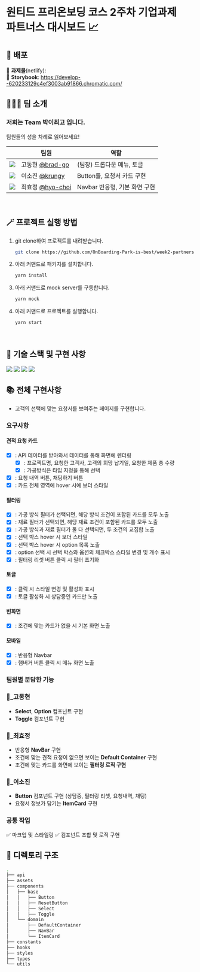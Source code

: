 <h1>원티드 프리온보딩 코스 2주차 기업과제<br />
파트너스 대시보드 📈</h1>

## 🚀 배포

🔗 **과제물**(netlify): <br>
🔗 **Storybook**: https://develop--620233129c4ef3003ab91866.chromatic.com/

## 🧑‍🤝‍🧑 팀 소개

### 저희는 Team **박이최고** 입니다.

팀원들의 성을 차례로 읽어보세요!

| | 팀원 | 역할 | 
|------------------------------------------------------------ |----------------------------------------------------- |--------------------- | 
| ![](https://avatars.githubusercontent.com/u/68905615?s=25) | 고동현 [@brad-go](https://github.com/brad-go) | (팀장) 드롭다운 메뉴, 토글   |
| ![](https://avatars.githubusercontent.com/u/71081893?s=25) | 이소진 [@krungy](https://github.com/krungy) | Button들, 요청서 카드 구현 | 
| ![](https://avatars.githubusercontent.com/u/57004991?s=25) | 최효정 [@hyo-choi](https://github.com/hyo-choi) | Navbar 반응형, 기본 화면 구현 | 

<br>

## 🪄 프로젝트 실행 방법

1. git clone하여 프로젝트를 내려받습니다.
   ```bash
   git clone https://github.com/OnBoarding-Park-is-best/week2-partners-dashboard.git
   ```
2. 아래 커맨드로 패키지를 설치합니다.
   ```bash
   yarn install
   ```
3. 아래 커맨드로 mock server를 구동합니다.
   ```bash
   yarn mock
   ```
4. 아래 커맨드로 프로젝트를 실행합니다.
   ```bash
   yarn start
   ```

<br>

## 🧰 기술 스택 및 구현 사항

![](https://img.shields.io/badge/TypeScript-3178C6?style=for-the-badge&logo=TypeScript&logoColor=white) ![](https://img.shields.io/badge/React-20232A?style=for-the-badge&logo=react&logoColor=61DAFB) ![](https://img.shields.io/badge/styled--components-DB7093?style=for-the-badge&logo=styled-components&logoColor=white) ![](https://img.shields.io/badge/Storybook-FF4785?style=for-the-badge&logo=Storybook&logoColor=white)

## 📚 전체 구현사항

- 고객의 선택에 맞는 요청서를 보여주는 페이지를 구현합니다.

### 요구사항

#### 견적 요청 카드

- [x] : API 데이터를 받아와서 데이터를 통해 화면에 렌더링
  - [x] : 프로젝트명, 요청한 고객사, 고객의 희망 납기일, 요청한 제품 총 수량
  - [x] : 가공방식은 타입 지정을 통해 선택
- [x] : 요청 내역 버튼, 채팅하기 버튼
- [x] : 카드 전체 영역에 hover 시에 보더 스타일

#### 필터링

- [x] : 가공 방식 필터가 선택되면, 해당 방식 조건이 포함된 카드를 모두 노출
- [x] : 재료 필터가 선택되면, 해당 재료 조건이 포함된 카드를 모두 노출
- [x] : 가공 방식과 재료 필터가 둘 다 선택되면, 두 조건의 교집합 노출
- [x] : 선택 박스 hover 시 보더 스타일
- [x] : 선택 박스 hover 시 option 목록 노출
- [x] : option 선택 시 선택 박스와 옵션의 체크박스 스타일 변경 및 개수 표시
- [x] : 필터링 리셋 버튼 클릭 시 필터 초기화

#### 토글

- [x] : 클릭 시 스타일 변경 및 활성화 표시
- [x] : 토글 활성화 시 상담중인 카드만 노출

#### 빈화면

- [x] : 조건에 맞는 카드가 없을 시 기본 화면 노출

#### 모바일

- [x] : 반응형 Navbar
- [x] : 햄버거 버튼 클릭 시 메뉴 화면 노출

### 팀원별 분담한 기능

### :checkered_flag:\_고동현

- **Select**, **Option** 컴포넌트 구현
- **Toggle** 컴포넌트 구현

### :bus:\_최효정

- 반응형 **NavBar** 구현
- 조건에 맞는 견적 요청이 없으면 보이는 **Default Container** 구현
- 조건에 맞는 카드를 화면에 보이는 **필터링 로직 구현**

### :flower_playing_cards:\_이소진

- **Button** 컴포넌트 구현 (상담중, 필터링 리셋, 요청내역, 채팅)
- 요청서 정보가 담기는 **ItemCard** 구현

### 공통 작업

:white_check_mark: 마크업 및 스타일링  :white_check_mark: 컴포넌트 조합 및 로직 구현 <br>

## 📂 디렉토리 구조

```bash
.
├── api
├── assets
├── components
│   ├── base
│   │   ├── Button
│   │   ├── ResetButton
│   │   ├── Select
│   │   ├── Toggle
│   └── domain
│       ├── DefaultContainer
│       ├── NavBar
│       └── ItemCard
├── constants
├── hooks
├── styles
├── types
└── utils
```

